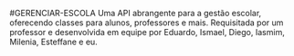 #GERENCIAR-ESCOLA
Uma API abrangente para a gestão escolar, oferecendo classes para alunos, professores e mais. Requisitada por um professor e desenvolvida em equipe por Eduardo, Ismael, Diego, Iasmim, Milenia, Esteffane e eu.
